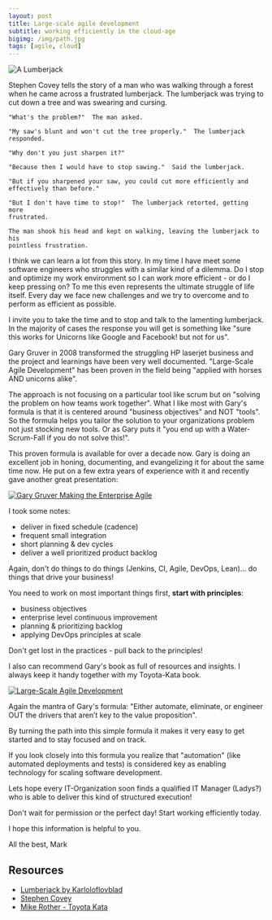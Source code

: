 ```yaml
---
layout: post
title: Large-scale agile development
subtitle: working efficiently in the cloud-age
bigimg: /img/path.jpg
tags: [agile, cloud]
---
```


![A Lumberjack](https://upload.wikimedia.org/wikipedia/commons/3/3d/John_as_a_lumberjack.jpg)

Stephen Covey tells the story of a man who was walking through a forest when he came across a frustrated lumberjack. The lumberjack was trying to cut down a tree and was swearing and cursing.

~~~
"What's the problem?"  The man asked.

"My saw's blunt and won't cut the tree properly."  The lumberjack responded.

"Why don't you just sharpen it?"

"Because then I would have to stop sawing."  Said the lumberjack.

"But if you sharpened your saw, you could cut more efficiently and 
effectively than before."

"But I don't have time to stop!"  The lumberjack retorted, getting more 
frustrated.

The man shook his head and kept on walking, leaving the lumberjack to his 
pointless frustration.
~~~


I think we can learn a lot from this story. In my time I have meet some software engineers who struggles with a similar kind of a dilemma. Do I stop and optimize my work environment so I can work more efficient - or do I keep pressing on? To me this even represents the ultimate struggle of life itself. Every day we face new challenges and we try to overcome and to perform as efficient as possible.

I invite you to take the time and to stop and talk to the lamenting lumberjack. In the majority of cases the response you will get is something like "sure this works for Unicorns like Google and Facebook! but not for us".

Gary Gruver in 2008 transformed the struggling HP laserjet business and the project and learnings have been very well documented. "Large-Scale Agile Development" has been proven in the field being "applied with horses AND unicorns alike". 

The approach is not focusing on a particular tool like scrum but on "solving the problem on how teams work together". What I like most with Gary's formula is that it is centered around "business objectives" and NOT "tools". So the formula helps you tailor the solution to your organizations problem not just stocking new tools. Or as Gary puts it "you end up with a Water-Scrum-Fall if you do not solve this!".

This proven formula is available for over a decade now. Gary is doing an excellent job in honing, documenting, and evangelizing it for about the same time now. He put on a few extra years of experience with it and recently gave another great presentation:

[![Gary Gruver Making the Enterprise Agile](https://img.youtube.com/vi/Z2HPFyB_BIs/0.jpg)](https://www.youtube.com/watch?v=Z2HPFyB_BIs)


I took some notes:

- deliver in fixed schedule (cadence)
- frequent small integration
- short planning & dev cycles
- deliver a well prioritized product backlog

Again, don't do things to do things (Jenkins, CI, Agile, DevOps, Lean)... do things that drive your business!

You need to work on most important things first, **start with principles**:

- business objectives
- enterprise level continuous improvement
- planning & prioritizing backlog
- applying DevOps principles at scale


Don't get lost in the practices - pull back to the principles!


I also can recommend Gary's book as full of resources and insights. I always keep it handy together with my Toyota-Kata book.

[![Large-Scale Agile Development](https://images-na.ssl-images-amazon.com/images/I/513cZZuBiYL._SX387_BO1,204,203,200_.jpg)](https://www.amazon.com/Practical-Approach-Large-Scale-Agile-Development/dp/0321821726)

Again the mantra of Gary's formula: "Either automate, eliminate, or engineer OUT the drivers that aren’t key to the value proposition".

By turning the path into this simple formula it makes it very easy to get started and to stay focused and on track.

If you look closely into this formula you realize that "automation" (like automated deployments and tests) is considered key as enabling technology for scaling software development. 


Lets hope every IT-Organization soon finds a qualified IT Manager (Ladys?) who is able to deliver this kind of structured execution!

Don't wait for permission or the perfect day! Start working efficiently today.


I hope this information is helpful to you.

All the best, Mark


## Resources

* [Lumberjack by Karloloflovblad](https://commons.wikimedia.org/wiki/File:John_as_a_lumberjack.jpg)
* [Stephen Covey](https://en.wikipedia.org/wiki/Stephen_Covey)
* [Mike Rother - Toyota Kata](https://www.youtube.com/watch?v=fYoppX3VHIY)
